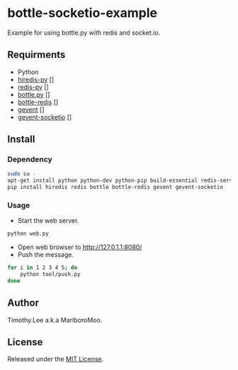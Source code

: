 # bottle-socketio-example
Example for using bottle.py with redis and socket.io.

## Requirments 
 - Python
 - [hiredis-py] []
 - [redis-py] []
 - [bottle.py] []
 - [bottle-redis] []
 - [gevent] []
 - [gevent-socketio] []

## Install

### Dependency
```sh
sudo su -
apt-get install python python-dev python-pip build-essential redis-server
pip install hiredis redis bottle bottle-redis gevent gevent-socketio
```
### Usage
 * Start the web server.

```sh
python web.py 
```

 * Open web browser to http://127.0.1.1:8080/  
 * Push the message.

```sh
for i in 1 2 3 4 5; do
    python tool/push.py
done
```

## Author
Timothy.Lee a.k.a MarlboroMoo.

## License
Released under the [MIT License].

  [MIT License]: http://opensource.org/licenses/MIT "MIT License"
  [hiredis-py]: https://github.com/redis/hiredis "hiredis-py"
  [redis-py]: https://github.com/andymccurdy/redis-py "redis-py"
  [bottle.py]: https://github.com/defnull/bottle "bottle.py"
  [bottle-redis]: https://github.com/bottlepy/bottle-extras/tree/master/redis "bottle-redis"
  [gevent]: https://github.com/surfly/gevent "gevent"
  [gevent-socketio]: https://github.com/abourget/gevent-socketio "gevent-socketio"

